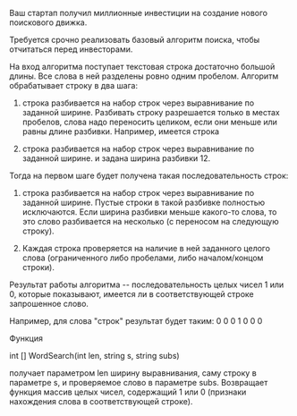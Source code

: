 Ваш стартап получил миллионные инвестиции на создание нового поискового движка.

Требуется срочно реализовать базовый алгоритм поиска, чтобы отчитаться перед инвесторами.

На вход алгоритма поступает текстовая строка достаточно большой длины. Все слова в ней разделены ровно одним пробелом. Алгоритм обрабатывает строку в два шага:

1) строка разбивается на набор строк через выравнивание по заданной ширине.
Разбивать строку разрешается только в местах пробелов, слова надо переносить целиком, если они меньше или равны длине разбивки. Например, имеется строка

1) строка разбивается на набор строк через выравнивание по заданной ширине.
и задана ширина разбивки 12.

Тогда на первом шаге будет получена такая последовательность строк:

1) строка 
разбивается
на набор
строк через
выравнивание
по заданной
ширине.
Пустые строки в такой разбивке полностью исключаются. Если ширина разбивки меньше какого-то слова, то это слово разбивается на несколько (с переносом на следующую строку).

2) Каждая строка проверяется на наличие в ней заданного целого слова (ограниченного либо пробелами, либо началом/концом строки).

Результат работы алгоритма -- последовательность целых чисел 1 или 0, которые показывают, имеется ли в соответствующей строке запрошенное слово.

Например, для слова "строк" результат будет таким: 0 0 0 1 0 0 0

Функция

int [] WordSearch(int len, string s, string subs) 

получает параметром len ширину выравнивания, саму строку в параметре s, и проверяемое слово в параметре subs.
Возвращает функция массив целых чисел, содержащий 1 или 0 (признаки нахождения слова в соответствующей строке).